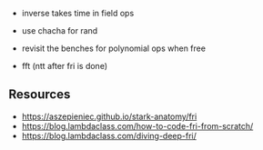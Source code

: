 - inverse takes time in field ops 
- use chacha for rand


- revisit the benches for polynomial ops when free

- fft (ntt after fri is done)




## Resources

- https://aszepieniec.github.io/stark-anatomy/fri
- https://blog.lambdaclass.com/how-to-code-fri-from-scratch/
- https://blog.lambdaclass.com/diving-deep-fri/

